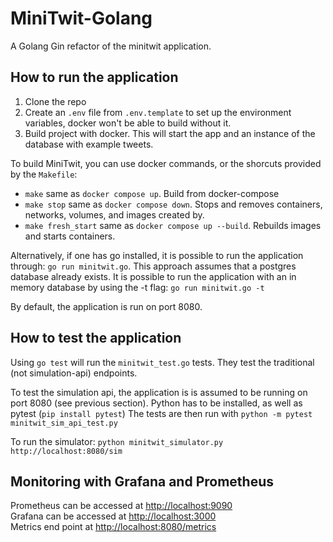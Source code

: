 # MiniTwit-Golang

A Golang Gin refactor of the minitwit application.

## How to run the application

1. Clone the repo
2. Create an `.env` file from `.env.template` to set up the environment variables, docker won't be able to build without it.
3. Build project with docker. This will start the app and an instance of the database with example tweets. 

To build MiniTwit, you can use docker commands, or the shorcuts provided by the `Makefile`:
- `make` same as `docker compose up`. Build from docker-compose
- `make stop` same as `docker compose down`. Stops and removes containers, networks, volumes, and images created by.
- `make fresh_start` same as `docker compose up --build`. Rebuilds images and starts containers. 

Alternatively, if one has go installed, it is possible to run the application through: `go run minitwit.go`.
This approach assumes that a postgres database already exists. It is possible to run the application with an in memory database by using the -t flag: `go run minitwit.go -t`

By default, the application is run on port 8080.

## How to test the application

Using `go test` will run the `minitwit_test.go` tests. They test the traditional (not simulation-api) endpoints.

To test the simulation api, the application is is assumed to be running on port 8080 (see previous section).
Python has to be installed, as well as pytest (`pip install pytest`)
The tests are then run with `python -m pytest minitwit_sim_api_test.py`

To run the simulator: `python minitwit_simulator.py http://localhost:8080/sim`

## Monitoring with Grafana and Prometheus
Prometheus can be accessed at [http://localhost:9090](http://localhost:9090)  
Grafana can be accessed at [http://localhost:3000](http://localhost:3000)  
Metrics end point at [http://localhost:8080/metrics](http://localhost:8080/metrics)